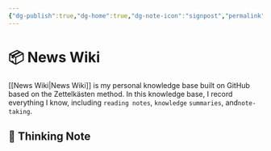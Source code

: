 ```yaml
---
{"dg-publish":true,"dg-home":true,"dg-note-icon":"signpost","permalink":"/Jopus News/","tags":["gardenEntry"],"dgPassFrontmatter":true,"noteIcon":"signpost","created":"","updated":""}
---
```



# 📦 News Wiki 

[[News Wiki\|News Wiki]] is my personal knowledge base built on GitHub based on the Zettelkästen method. In this knowledge base, I record everything I know, including `reading notes`, `knowledge` `summaries`, and`note-taking`.

## 📒 Thinking Note





